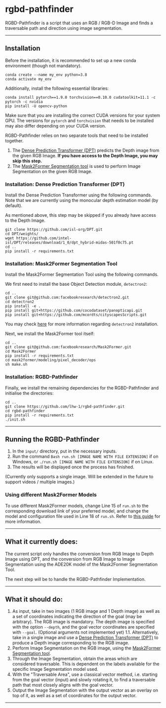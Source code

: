 # rgbd-pathfinder

RGBD-Pathfinder is a script that uses an RGB / RGB-D Image and finds a traversable path and direction using image segmentation.

---

## Installation

Before the installation, it is recommended to set up a new conda environment (though not mandatory). 

```
conda create --name my_env python=3.8
conda activate my_env
```

Additionally, install the following essential libraries:

```
conda install pytorch==1.9.0 torchvision==0.10.0 cudatoolkit=11.1 -c pytorch -c nvidia
pip install -U opencv-python
```
Make sure that you are installing the correct CUDA versions for your system GPU. The versions for `pytorch` and `torchvision` that needs to be installed may also differ depending on your CUDA version.

RGBD-Pathfinder relies on two separate tools that need to be installed together. 

1. The [Dense Prediction Transformer (DPT)](https://github.com/isl-org/DPT) predicts the Depth image from the given RGB Image. **If you have access to the Depth Image, you may skip this step.**
2. The [Mask2Former Segmentation tool](https://github.com/facebookresearch/Mask2Former) is used to perform Image Segmentation on the given RGB Image.

### Installation: Dense Prediction Transformer (DPT)

Install the Dense Prediction Transformer using the following commands. Note that we are currently using the monocular depth estimation model (by default).

As mentioned above, this step may be skipped if you already have access to the Depth Image.

```
git clone https://github.com/isl-org/DPT.git
cd DPT/weights/
wget https://github.com/intel-isl/DPT/releases/download/1_0/dpt_hybrid-midas-501f0c75.pt
cd ..
pip install -r requirements.txt
```

### Installation: Mask2Former Segmentation Tool

Install the Mask2Former Segmentation Tool using the following commands. 

We first need to install the base Object Detection module, `detectron2`:

```
cd ..
git clone git@github.com:facebookresearch/detectron2.git
cd detectron2
pip install -e .
pip install git+https://github.com/cocodataset/panopticapi.git
pip install git+https://github.com/mcordts/cityscapesScripts.git
```

You may check [here](https://detectron2.readthedocs.io/en/latest/tutorials/install.html) for more information regarding `detectron2` installation.

Next, we install the Mask2Former tool itself:

```
cd ..
git clone git@github.com:facebookresearch/Mask2Former.git
cd Mask2Former
pip install -r requirements.txt
cd mask2former/modeling/pixel_decoder/ops
sh make.sh
```

### Installation: RGBD-Pathfinder

Finally, we install the remaining dependencies for the RGBD-Pathfinder and initialise the directories:

```
cd ..
git clone https://github.com/lhw-1/rgbd-pathfinder.git
cd rgbd-pathfinder
pip install -r requirements.txt
./init.sh
```

---

## Running the RGBD-Pathfinder

1. In the `input/` directory, put in the necessary inputs.
2. Run the command `Bash run.sh [IMAGE NAME WITH FILE EXTENSION]` if on Windows, or `./run.sh [IMAGE NAME WITH FILE EXTENSION]` if on Linux.
3. The results will be displayed once the process has finished.

(Currently only supports a single image. Will be extended in the future to support videos / multiple images.)

### Using different Mask2Former Models

To use different Mask2Former models, change Line 15 of `run.sh` to the corresponding download link of your preferred model, and change the model and configuration file used in Line 18 of `run.sh`. Refer to [this guide](https://github.com/facebookresearch/Mask2Former/blob/main/GETTING_STARTED.md) for more information. 

---

## What it currently does:

The current script only handles the conversion from RGB Image to Depth Image using DPT, and the conversion from RGB Image to Image Segmentation using the ADE20K model of the Mask2Former Segmentation Tool.

The next step will be to handle the RGBD-Pathfinder Implementation.

---

## What it should do:

1. As input, take in two images (1 RGB image and 1 Depth image) as well as a set of coordinates indicating the direction of the goal (may be arbitrary). The RGB image is mandatory. The depth image is specified with the option `--depth`, and the goal vector coordinates are specified with `--goal`. (Optional arguments not implemented yet)
1.1. Alternatively, take in a single image and use a [Dense Prediction Transformer (DPT)](https://github.com/isl-org/DPT) to produce a Depth image corresponding to the RGB image.
2. Perform Image Segmentation on the RGB image, using the [Mask2Former Segmentation tool](https://github.com/facebookresearch/Mask2Former).
3. Through the Image Segmentation, obtain the areas which are considered traversable. This is dependent on the labels available for the specific Image Segmentation model used.
4. With the "Traversable Area", use a classical vector method, i.e. starting from the goal vector (input) and slowly rotating it, to find a traversable path that most closely aligns with the goal vector.
5. Output the Image Segmentation with the output vector as an overlay on top of it, as well as a set of coordinates for the output vector.

---
